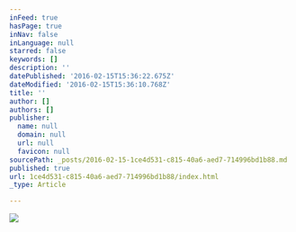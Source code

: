 ```yaml
---
inFeed: true
hasPage: true
inNav: false
inLanguage: null
starred: false
keywords: []
description: ''
datePublished: '2016-02-15T15:36:22.675Z'
dateModified: '2016-02-15T15:36:10.768Z'
title: ''
author: []
authors: []
publisher:
  name: null
  domain: null
  url: null
  favicon: null
sourcePath: _posts/2016-02-15-1ce4d531-c815-40a6-aed7-714996bd1b88.md
published: true
url: 1ce4d531-c815-40a6-aed7-714996bd1b88/index.html
_type: Article

---
```

![](https://the-grid-user-content.s3-us-west-2.amazonaws.com/e12164b0-775b-4041-b71e-d08364f41900.png)
